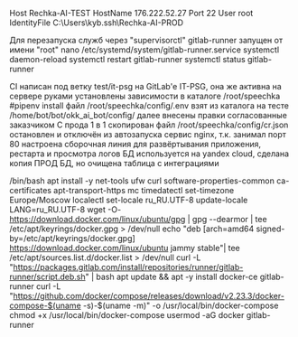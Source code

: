 Host Rechka-AI-TEST
  HostName 176.222.52.27
  Port 22
  User root
  IdentityFile C:\Users\kyb\.ssh\Rechka-AI-PROD

Для перезапуска служб через "supervisorctl" gitlab-runner запущен от имени "root"
nano /etc/systemd/system/gitlab-runner.service
systemctl daemon-reload
systemctl restart gitlab-runner
systemctl status gitlab-runner

CI написан под ветку test/it-psg на GitLab'е IT-PSG, она же активна на сервере
руками установлены зависимости в каталоге /root/speechka #pipenv install
файл /root/speechka/config/.env взят из каталога на тесте /home/bot/bot/okk_ai_bot/config/ далее внесены правки согласованные заказчиком
С прода 1 в 1 скопирован файл /root/speechka/config/cr.json
остановлен и отключён из автозапуска сервис nginx, т.к. занимал порт 80
настроена сборочная линия для развёртывания приложения, рестарта и просмотра логов
БД используется на yandex cloud, сделана копия ПРОД БД, но очищена таблица с интеграциями

/bin/bash
apt install -y net-tools ufw curl software-properties-common ca-certificates apt-transport-https mc
timedatectl set-timezone Europe/Moscow
localectl set-locale ru_RU.UTF-8
update-locale LANG=ru_RU.UTF-8
wget -O- https://download.docker.com/linux/ubuntu/gpg | gpg --dearmor | tee /etc/apt/keyrings/docker.gpg > /dev/null
echo "deb [arch=amd64 signed-by=/etc/apt/keyrings/docker.gpg] https://download.docker.com/linux/ubuntu jammy stable"| tee /etc/apt/sources.list.d/docker.list > /dev/null
curl -L "https://packages.gitlab.com/install/repositories/runner/gitlab-runner/script.deb.sh" | bash
apt update && apt -y install docker-ce gitlab-runner
curl -L "https://github.com/docker/compose/releases/download/v2.23.3/docker-compose-$(uname -s)-$(uname -m)" -o /usr/local/bin/docker-compose
chmod +x /usr/local/bin/docker-compose
usermod -aG docker gitlab-runner